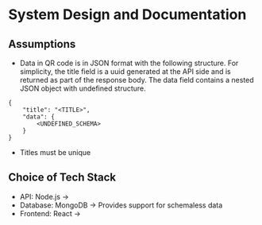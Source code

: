 # System Design and Documentation

## Assumptions

- Data in QR code is in JSON format with the following structure. For simplicity, the title field is a uuid generated at the API side and is returned as part of the response body. The data field contains a nested JSON object with undefined structure.

```
{
    "title": "<TITLE>",
    "data": {
        <UNDEFINED_SCHEMA>
    }
}
```

- Titles must be unique

## Choice of Tech Stack

- API: Node.js ->
- Database: MongoDB -> Provides support for schemaless data
- Frontend: React ->
